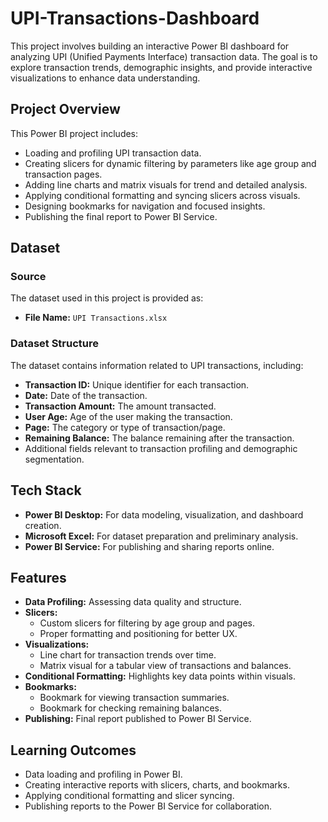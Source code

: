 # UPI-Transactions-Dashboard

This project involves building an interactive Power BI dashboard for analyzing UPI (Unified Payments Interface) transaction data. The goal is to explore transaction trends, demographic insights, and provide interactive visualizations to enhance data understanding.

## Project Overview

This Power BI project includes:

- Loading and profiling UPI transaction data.
- Creating slicers for dynamic filtering by parameters like age group and transaction pages.
- Adding line charts and matrix visuals for trend and detailed analysis.
- Applying conditional formatting and syncing slicers across visuals.
- Designing bookmarks for navigation and focused insights.
- Publishing the final report to Power BI Service.

## Dataset

### Source

The dataset used in this project is provided as:

- **File Name:** `UPI Transactions.xlsx`

### Dataset Structure

The dataset contains information related to UPI transactions, including:

- **Transaction ID:** Unique identifier for each transaction.
- **Date:** Date of the transaction.
- **Transaction Amount:** The amount transacted.
- **User Age:** Age of the user making the transaction.
- **Page:** The category or type of transaction/page.
- **Remaining Balance:** The balance remaining after the transaction.
- Additional fields relevant to transaction profiling and demographic segmentation.

## Tech Stack

- **Power BI Desktop:** For data modeling, visualization, and dashboard creation.
- **Microsoft Excel:** For dataset preparation and preliminary analysis.
- **Power BI Service:** For publishing and sharing reports online.



## Features

- **Data Profiling:** Assessing data quality and structure.
- **Slicers:** 
  - Custom slicers for filtering by age group and pages.
  - Proper formatting and positioning for better UX.
- **Visualizations:**
  - Line chart for transaction trends over time.
  - Matrix visual for a tabular view of transactions and balances.
- **Conditional Formatting:** Highlights key data points within visuals.
- **Bookmarks:** 
  - Bookmark for viewing transaction summaries.
  - Bookmark for checking remaining balances.
- **Publishing:** Final report published to Power BI Service.



## Learning Outcomes

- Data loading and profiling in Power BI.
- Creating interactive reports with slicers, charts, and bookmarks.
- Applying conditional formatting and slicer syncing.
- Publishing reports to the Power BI Service for collaboration.

